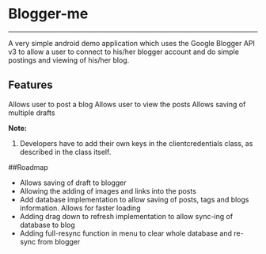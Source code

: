# Blogger-me #

---
A very simple android demo application which uses the Google Blogger API v3 to allow a user to connect to his/her blogger account and do simple postings and viewing of his/her blog.

## Features
Allows user to post a blog 
Allows user to view the posts
Allows saving of multiple drafts

**Note:**  
1. Developers have to add their own keys in the clientcredentials class, as described in the class itself.

##Roadmap
* Allows saving of draft to blogger
* Allowing the adding of images and links into the posts
* Add database implementation to allow saving of posts, tags and blogs information. Allows for faster loading
* Adding drag down to refresh implementation to allow sync-ing of database to blog
* Adding full-resync function in menu to clear whole database and re-sync from blogger
